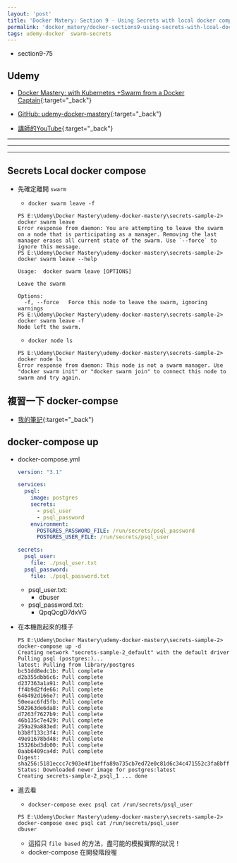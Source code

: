 ```yaml
---
layout: 'post'
title: 'Docker Matery: Section 9 - Using Secrets with local docker compose'
permalink: 'docker_matery/docker-sections9-using-secrets-with-lcoal-docker-compse'
tags: udemy-docker  swarm-secrets 
---
```


- section9-75

## Udemy

- [Docker Mastery: with Kubernetes +Swarm from a Docker Captain](https://www.udemy.com/course/docker-mastery/){:target="_back"}

- [GitHub: udemy-docker-mastery](https://github.com/BretFisher/udemy-docker-mastery){:target="_back"}

- [講師的YouTube](https://www.youtube.com/channel/UC0NErq0RhP51iXx64ZmyVfg){:target="_back"}

---
---
---


## Secrets Local docker compose

- 先確定離開 `swarm`

   - `docker swarm leave -f`

   ~~~
   PS E:\Udemy\Docker Mastery\udemy-docker-mastery\secrets-sample-2> docker swarm leave
   Error response from daemon: You are attempting to leave the swarm on a node that is participating as a manager. Removing the last manager erases all current state of the swarm. Use `--force` to ignore this message.
   PS E:\Udemy\Docker Mastery\udemy-docker-mastery\secrets-sample-2> docker swarm leave --help
   
   Usage:  docker swarm leave [OPTIONS]
   
   Leave the swarm
   
   Options:
     -f, --force   Force this node to leave the swarm, ignoring warnings
   PS E:\Udemy\Docker Mastery\udemy-docker-mastery\secrets-sample-2> docker swarm leave -f
   Node left the swarm.
   ~~~


   - `docker node ls`

   ~~~
   PS E:\Udemy\Docker Mastery\udemy-docker-mastery\secrets-sample-2> docker node ls
   Error response from daemon: This node is not a swarm manager. Use "docker swarm init" or "docker swarm join" to connect this node to swarm and try again.
   ~~~

## 複習一下 docker-compse

- [我的筆記](https://yuting3656.github.io/yutingblog//docker_matery/docker-sections6-docker-compose-and-the-yaml-file){:target="_back"}


## docker-compose up

- docker-compose.yml

   ~~~yml
   version: "3.1"
   
   services:
     psql:
       image: postgres
       secrets:
         - psql_user
         - psql_password
       environment:
         POSTGRES_PASSWORD_FILE: /run/secrets/psql_password
         POSTGRES_USER_FILE: /run/secrets/psql_user
   
   secrets:
     psql_user:
       file: ./psql_user.txt
     psql_password:
       file: ./psql_password.txt
   ~~~

   - psql_user.txt:
      - dbuser
   - psql_password.txt:
      - QpqQcgD7dxVG


- 在本機跑起來的樣子

   ~~~
   PS E:\Udemy\Docker Mastery\udemy-docker-mastery\secrets-sample-2> docker-compose up -d
   Creating network "secrets-sample-2_default" with the default driver
   Pulling psql (postgres:)...
   latest: Pulling from library/postgres
   bc51dd8edc1b: Pull complete                                                                             
   d2b355dbb6c6: Pull complete                                                                             
   d237363a1a91: Pull complete                                                                             
   ff4b9d2fde66: Pull complete                                                                             
   646492d166e7: Pull complete                                                                             
   50eeac6fd5fb: Pull complete                                                                             
   502963de6da8: Pull complete                                                                             
   d7263f7627b9: Pull complete                                                                             
   46b135c7e429: Pull complete                                                                             
   259a29a883ed: Pull complete                                                                             
   b3b8f133c3f4: Pull complete                                                                             
   49e91678bd48: Pull complete                                                                             
   15326bd3db00: Pull complete                                                                             
   0aab6409ca4d: Pull complete                                                                             
   Digest: sha256:5181eccc7c903e4f1beffa89a735cb7ed72e0c81d6c34c471552c3fa8bff0858
   Status: Downloaded newer image for postgres:latest
   Creating secrets-sample-2_psql_1 ... done    
   ~~~

- 進去看

   - `dockser-compose exec psql cat /run/secrets/psql_user`

   ~~~
   PS E:\Udemy\Docker Mastery\udemy-docker-mastery\secrets-sample-2> docker-compose exec psql cat /run/secrets/psql_user
   dbuser
   ~~~

   - 這招只 `file based` 的方法，盡可能的模擬實際的狀況！
   - docker-compose 在開發階段喔